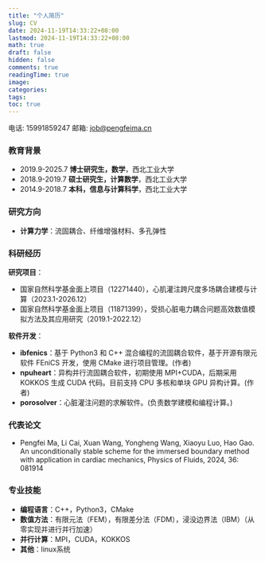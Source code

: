 ```yaml
---
title: "个人简历"
slug: CV
date: 2024-11-19T14:33:22+08:00
lastmod: 2024-11-19T14:33:22+08:00
math: true
draft: false
hidden: false
comments: true
readingTime: true
image:
categories:
tags:
toc: true
---
```


电话: 15991859247
邮箱: job@pengfeima.cn

### 教育背景

- 2019.9-2025.7 **博士研究生，数学**，西北工业大学  
- 2018.9-2019.7 **硕士研究生，计算数学**，西北工业大学  
- 2014.9-2018.7 **本科，信息与计算科学**，西北工业大学  

### 研究方向

- **计算力学**：流固耦合、纤维增强材料、多孔弹性

### 科研经历

**研究项目**：
- 国家自然科学基金面上项目（12271440），心肌灌注跨尺度多场耦合建模与计算（2023.1-2026.12）
- 国家自然科学基金面上项目（11871399），受损心脏电力耦合问题高效数值模拟方法及其应用研究（2019.1-2022.12）

**软件开发**：

- **ibfenics**：基于 Python3 和 C++ 混合编程的流固耦合软件，基于开源有限元软件 FEniCS 开发，使用 CMake 进行项目管理。(作者)
- **npuheart**：异构并行流固耦合软件，初期使用 MPI+CUDA，后期采用 KOKKOS 生成 CUDA 代码。目前支持 CPU 多核和单块 GPU 异构计算。(作者)
- **porosolver**：心脏灌注问题的求解软件。(负责数学建模和编程计算。)

### 代表论文

- Pengfei Ma, Li Cai, Xuan Wang, Yongheng Wang, Xiaoyu Luo, Hao Gao. An unconditionally stable scheme for the immersed boundary method with application in cardiac mechanics, Physics of Fluids, 2024, 36: 081914

### 专业技能

- **编程语言**：C++，Python3，CMake
- **数值方法**：有限元法（FEM），有限差分法（FDM），浸没边界法（IBM）（从零实现并进行并行加速）
- **并行计算**：MPI，CUDA，KOKKOS
- **其他**：linux系统
<!-- 擅长搭建各种开发环境 -->
